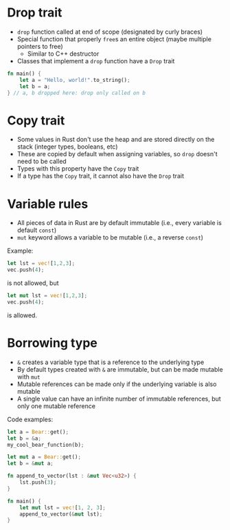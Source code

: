 # Drop trait
* `drop` function called at end of scope (designated by curly braces)
* Special function that properly `free`s an entire object (maybe multiple pointers to free)
    - Similar to C++ destructor
* Classes that implement a `drop` function have a `Drop` trait

```rust
fn main() {
    let a = "Hello, world!".to_string();
    let b = a;
} // a, b dropped here: drop only called on b
```

# Copy trait
* Some values in Rust don't use the heap and are stored directly on the stack (integer types, booleans, etc)
* These are copied by default when assigning variables, so `drop` doesn't need to be called
* Types with this property have the `Copy` trait
* If a type has the `Copy` trait, it cannot also have the `Drop` trait

# Variable rules
* All pieces of data in Rust are by default immutable (i.e., every variable is default `const`)
* `mut` keyword allows a variable to be mutable (i.e., a reverse `const`)

Example:

```rust
let lst = vec![1,2,3];
vec.push(4);
```

is not allowed, but

```rust
let mut lst = vec![1,2,3];
vec.push(4);
```

is allowed.

# Borrowing type
* `&` creates a variable type that is a reference to the underlying type
* By default types created with `&` are immutable, but can be made mutable with `mut`
* Mutable references can be made only if the underlying variable is also mutable
* A single value can have an infinite number of immutable references, but only one mutable reference

Code examples:

```rust
let a = Bear::get();
let b = &a;
my_cool_bear_function(b);
```

```rust
let mut a = Bear::get();
let b = &mut a;
```

```rust
fn append_to_vector(lst : &mut Vec<u32>) {
    lst.push(3);
}

fn main() {
    let mut lst = vec![1, 2, 3];
    append_to_vector(&mut lst);
}
```